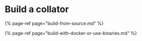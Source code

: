 # Build a collator

{% page-ref page="build-from-source.md" %}

{% page-ref page="build-with-docker-or-use-binaries.md" %}



